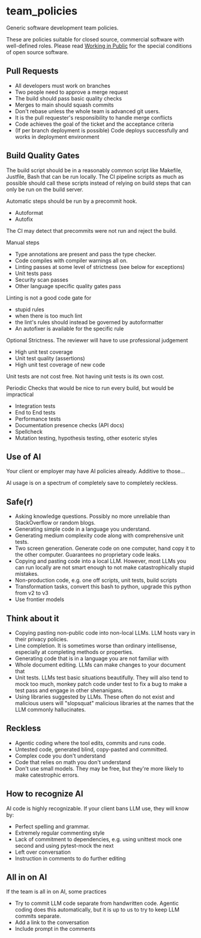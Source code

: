 # team_policies
Generic software development team policies.

These are policies suitable for closed source, commercial software with well-defined roles. Please read
[Working in Public](https://www.amazon.com/Working-Public-Making-Maintenance-Software/dp/0578675862) for
the special conditions of open source software.

## Pull Requests
- All developers must work on branches
- Two people need to approve a merge request
- The build should pass basic quality checks
- Merges to main should squash commits
- Don't rebase unless the whole team is advanced git users.
- It is the pull requester's responsibility to handle merge conflicts
- Code achieves the goal of the ticket and the acceptance criteria
- (If per branch deployment is possible) Code deploys successfully and works in deployment environment

## Build Quality Gates
The build script should be in a reasonably common script like Makefile, Justfile, Bash that can be run locally. The CI 
pipeline scripts as much as possible should call these scripts instead of relying on build steps that can only be run
on the build server.

Automatic steps should be run by a precommit hook.
- Autoformat
- Autofix

The CI may detect that precommits were not run and reject the build.

Manual steps
- Type annotations are present and pass the type checker.
- Code compiles with compiler warnings all on.
- Linting passes at some level of strictness (see below for exceptions)
- Unit tests pass
- Security scan passes
- Other language specific quality gates pass

Linting is not a good code gate for 
- stupid rules
- when there is too much lint
- the lint's rules should instead be governed by autoformatter
- An autofixer is available for the specific rule

Optional Strictness. The reviewer will have to use professional judgement
- High unit test coverage
- Unit test quality (assertions)
- High unit test coverage of new code

Unit tests are not cost free. Not having unit tests is its own cost.

Periodic Checks that would be nice to run every build, but would be impractical
- Integration tests
- End to End tests
- Performance tests
- Documentation presence checks (API docs)
- Spellcheck
- Mutation testing, hypothesis testing, other esoteric styles

## Use of AI
Your client or employer may have AI policies already. Additive to those...

AI usage is on a spectrum of completely save to completely reckless.

## Safe(r)
- Asking knowledge questions. Possibly no more unreliable than StackOverflow or random blogs.
- Generating simple code in a language you understand.
- Generating medium complexity code along with comprehensive unit tests.
- Two screen generation. Generate code on one computer, hand copy it to the other computer. Guarantees no proprietary code leaks.
- Copying and pasting code into a local LLM. However, most LLMs you can run locally are not smart enough to not make catastrophically stupid mistakes.
- Non-production code, e.g. one off scripts, unit tests, build scripts
- Transformation tasks, convert this bash to python, upgrade this python from v2 to v3
- Use frontier models

## Think about it
- Copying pasting non-public code into non-local LLMs. LLM hosts vary in their privacy policies.
- Line completion. It is sometimes worse than ordinary intellisense, especially at completing methods or properties.
- Generating code that is in a language you are not familiar with
- Whole document editing. LLMs can make changes to your document that 
- Unit tests. LLMs test basic situations beautifully. They will also tend to mock too much, monkey patch code under test to fix a bug to make a test pass and engage in other shenanigans.
- Using libraries suggested by LLMs. These often do not exist and malicious users will "slopsquat" malicious libraries at the names that the LLM commonly hallucinates.

## Reckless
- Agentic coding where the tool edits, commits and runs code.
- Untested code, generated blind, copy-pasted and committed.
- Complex code you don't understand
- Code that relies on math you don't understand
- Don't use small models. They may be free, but they're more likely to make catestrophic errors.

## How to recognize AI
AI code is highly recognizable. If your client bans LLM use, they will know by:

- Perfect spelling and grammar.
- Extremely regular commenting style
- Lack of commitment to dependencies, e.g. using unittest mock one second and using pytest-mock the next
- Left over conversation
- Instruction in comments to do further editing

## All in on AI
If the team is all in on AI, some practices

- Try to commit LLM code separate from handwritten code. Agentic coding does this automatically, but it is up to us to try to keep LLM commits separate.
- Add a link to the conversation
- Include prompt in the comments